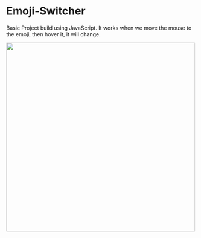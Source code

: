 # Emoji-Switcher
Basic Project build using JavaScript.
It works when we move the mouse to the emoji, then hover it, it will change.

<img src="https://user-images.githubusercontent.com/64252451/119337384-63d17400-bcac-11eb-83b0-33f282a9cffb.png" width="500px"/>
